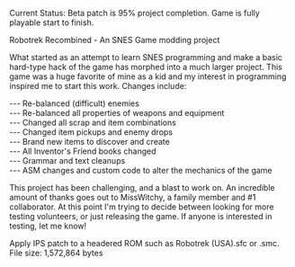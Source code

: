 Current Status: Beta patch is 95% project completion.  Game is fully playable start to finish.

Robotrek Recombined - An SNES Game modding project

What started as an attempt to learn SNES programming and make a basic hard-type hack of the game has morphed into a much larger project.
This game was a huge favorite of mine as a kid and my interest in programming inspired me to start this work.  Changes include:

--- Re-balanced (difficult) enemies  
--- Re-balanced all properties of weapons and equipment  
--- Changed all scrap and item combinations  
--- Changed item pickups and enemy drops  
--- Brand new items to discover and create  
--- All Inventor's Friend books changed  
--- Grammar and text cleanups  
--- ASM changes and custom code to alter the mechanics of the game

This project has been challenging, and a blast to work on.  An incredible amount of thanks goes out to MissWitchy, a family member and #1 collaborator.
At this point I'm trying to decide between looking for more testing volunteers, or just releasing the game.  If anyone is interested in testing, let me know!

Apply IPS patch to a headered ROM such as Robotrek (USA).sfc or .smc.  File size: 1,572,864 bytes
